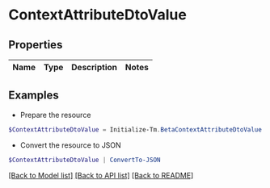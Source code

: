 # ContextAttributeDtoValue
## Properties

Name | Type | Description | Notes
------------ | ------------- | ------------- | -------------

## Examples

- Prepare the resource
```powershell
$ContextAttributeDtoValue = Initialize-Tm.BetaContextAttributeDtoValue 
```

- Convert the resource to JSON
```powershell
$ContextAttributeDtoValue | ConvertTo-JSON
```

[[Back to Model list]](../README.md#documentation-for-models) [[Back to API list]](../README.md#documentation-for-api-endpoints) [[Back to README]](../README.md)

